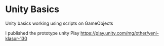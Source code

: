 Unity Basics
=======
Unity basics working using scripts on GameObjects

I published the prototype unity Play
https://play.unity.com/mg/other/yeni-klasor-130


